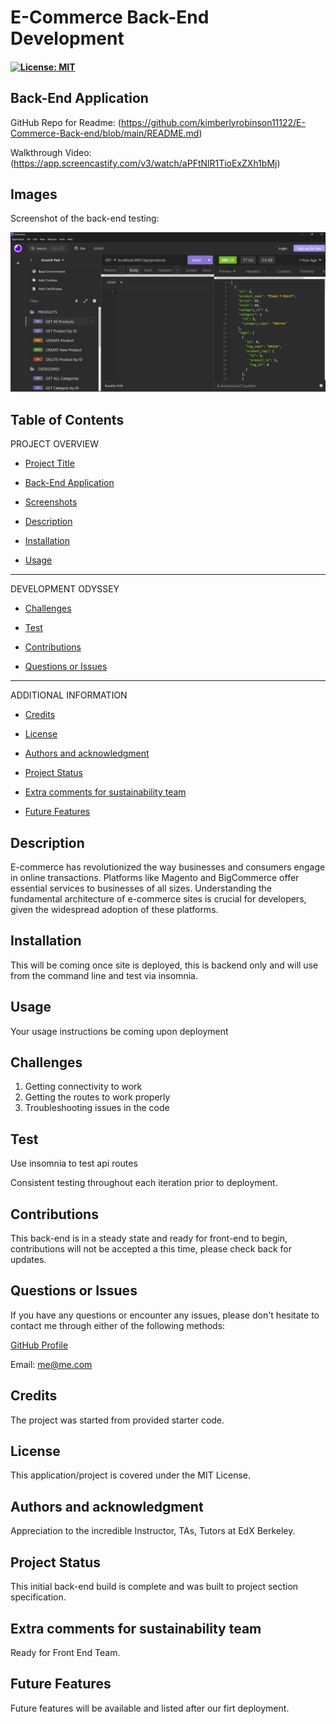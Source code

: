 # E-Commerce Back-End Development

#### [![License: MIT](https://img.shields.io/badge/License-MIT-yellow.svg)](https://opensource.org/licenses/MIT) 

## Back-End Application

GitHub Repo for Readme: (https://github.com/kimberlyrobinson11122/E-Commerce-Back-end/blob/main/README.md)

Walkthrough Video: (https://app.screencastify.com/v3/watch/aPFtNlR1TioExZXh1bMj)

## Images

Screenshot of the back-end testing:

 ![screen shot of initial back-end testing](./Develop/assets/back-end%20testing%20in%20Insomnia.jpg)


## Table of Contents

PROJECT OVERVIEW

- [Project Title](#project-title-top)

- [Back-End Application](#back-end-application)

- [Screenshots](#images)

- [Description](#description)

- [Installation](#installation)

- [Usage](#usage)

---------------------

DEVELOPMENT ODYSSEY

- [Challenges](#challenges)

- [Test](#credits)

- [Contributions](#contributions)

- [Questions or Issues](#questions-issues)

---------------------

ADDITIONAL INFORMATION

- [Credits](#credits)

- [License](#license)

- [Authors and acknowledgment](#authors-and-acknowledgment)

- [Project Status](#project-status)

- [Extra comments for sustainability team](#extra-comments-for-sustainability-team)

- [Future Features](#future-features)


## Description
E-commerce has revolutionized the way businesses and consumers engage in online transactions. Platforms like Magento and BigCommerce offer essential services to businesses of all sizes. Understanding the fundamental architecture of e-commerce sites is crucial for developers, given the widespread adoption of these platforms.

## Installation
This will be coming once site is deployed, this is backend only and will use from the command line and test via insomnia. 


## Usage
Your usage instructions be coming upon deployment

## Challenges

1. Getting connectivity to work
2. Getting the routes to work properly
3. Troubleshooting issues in the code

## Test
Use insomnia to test api routes

Consistent testing throughout each iteration prior to deployment. 

## Contributions
This back-end is in a steady state and ready for front-end to begin, contributions will not be accepted a this time, please check back for updates. 

## Questions or Issues
If you have any questions or encounter any issues, please don't hesitate to contact me through either of the following methods:

[GitHub Profile](https://github.com/kimberlyrobinson11122)

Email: me@me.com

## Credits
The project was started from provided starter code.

## License
This application/project is covered under the MIT License.

## Authors and acknowledgment
Appreciation to the incredible Instructor, TAs, Tutors at EdX Berkeley.

## Project Status
This initial back-end build is complete and was built to project section specification.

## Extra comments for sustainability team
Ready for Front End Team.

## Future Features
Future features will be available and listed after our firt deployment.
